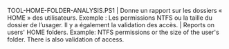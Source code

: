 TOOL-HOME-FOLDER-ANALYSIS.PS1 | Donne un rapport sur les dossiers « HOME » des utilisateurs. Exemple : Les permissions NTFS ou la taille du dossier de l’usager. Il y a également la validation des accès. | 
Reports on users' HOME folders. Example: NTFS permissions or the size of the user's folder. There is also validation of access.
